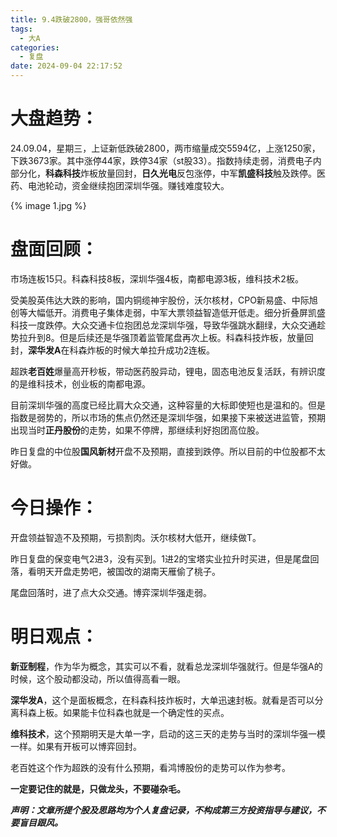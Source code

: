 ```yaml
---
title: 9.4跌破2800，强哥依然强
tags:
  - 大A
categories:
  - 复盘
date: 2024-09-04 22:17:52
---
```




# 大盘趋势：

24.09.04，星期三，上证新低跌破2800，两市缩量成交5594亿，上涨1250家，下跌3673家。其中涨停44家，跌停34家（st股33）。指数持续走弱，消费电子内部分化，**科森科技**炸板放量回封，**日久光电**反包涨停，中军**凯盛科技**触及跌停。医药、电池轮动，资金继续抱团深圳华强。赚钱难度较大。

{% image 1.jpg %}

# 盘面回顾：

市场连板15只。科森科技8板，深圳华强4板，南都电源3板，维科技术2板。

受美股英伟达大跌的影响，国内铜缆神宇股份，沃尔核材，CPO新易盛、中际旭创等大幅低开。消费电子集体走弱，中军大票领益智造低开低走。细分折叠屏凯盛科技一度跌停。大众交通卡位抱团总龙深圳华强，导致华强跳水翻绿，大众交通趁势拉升到8。但是后续还是华强顶着监管尾盘再次上板。科森科技炸板，放量回封，**深华发A**在科森炸板的时候大单拉升成功2连板。

超跌**老百姓**爆量高开秒板，带动医药股异动，锂电，固态电池反复活跃，有辨识度的是维科技术，创业板的南都电源。

目前深圳华强的高度已经比肩大众交通，这种容量的大标即使短也是温和的。但是指数是弱势的，所以市场的焦点仍然还是深圳华强，如果接下来被送进监管，预期出现当时**正丹股份**的走势，如果不停牌，那继续利好抱团高位股。

昨日复盘的中位股**国风新材**开盘不及预期，直接到跌停。所以目前的中位股都不太好做。

<!--more-->



# 今日操作：

开盘领益智造不及预期，亏损割肉。沃尔核材大低开，继续做T。

昨日复盘的保变电气2进3，没有买到。1进2的宝塔实业拉升时买进，但是尾盘回落，看明天开盘走势吧，被国改的湖南天雁偷了桃子。

尾盘回落时，进了点大众交通。博弈深圳华强走弱。

# 明日观点：

**新亚制程**，作为华为概念，其实可以不看，就看总龙深圳华强就行。但是华强A的时候，这个股动都没动，所以值得高看一眼。

**深华发A**，这个是面板概念，在科森科技炸板时，大单迅速封板。就看是否可以分离科森上板。如果能卡位科森也就是一个确定性的买点。

**维科技术**，这个预期明天是大单一字，启动的这三天的走势与当时的深圳华强一模一样。如果有开板可以博弈回封。

老百姓这个作为超跌的没有什么预期，看鸿博股份的走势可以作为参考。

**一定要记住的就是，只做龙头，不要碰杂毛。**



***声明：文章所提个股及思路均为个人复盘记录，不构成第三方投资指导与建议，不要盲目跟风。***
